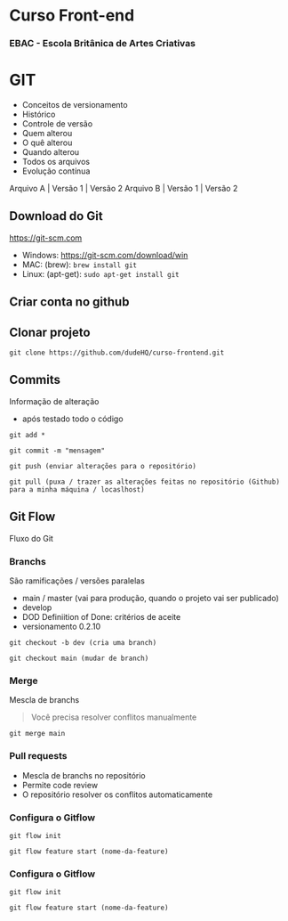 # Curso Front-end
### EBAC - Escola Britânica de Artes Criativas

# GIT
- Conceitos de versionamento
- Histórico
- Controle de versão
- Quem alterou
- O quê alterou
- Quando alterou
- Todos os arquivos
- Evolução contínua

Arquivo A | Versão 1 | Versão 2 Arquivo B | Versão 1 | Versão 2

## Download do Git
https://git-scm.com

- Windows: https://git-scm.com/download/win
- MAC: (brew): `brew install git`
- Linux: (apt-get): `sudo apt-get install git`


## Criar conta no github

## Clonar projeto
`git clone https://github.com/dudeHQ/curso-frontend.git`


## Commits
Informação de alteração
- após testado todo o código

`git add *`

`git commit -m "mensagem"`

`git push (enviar alterações para o repositório)`

`git pull (puxa / trazer as alterações feitas no repositório (Github) para a minha máquina / locaslhost)`

## Git Flow
Fluxo do Git

### Branchs
São ramificações / versões paralelas

- main / master (vai para produção, quando o projeto vai ser publicado)
- develop
- DOD Definiition of Done: critérios de aceite
- versionamento 0.2.10

`git checkout -b dev (cria uma branch)`

`git checkout main (mudar de branch)`

### Merge
Mescla de branchs

> Você precisa resolver conflitos manualmente

`git merge main`

### Pull requests
- Mescla de branchs no repositório
- Permite code review
- O repositório resolver os conflitos automaticamente


### Configura o Gitflow
`git flow init`

`git flow feature start (nome-da-feature)`

### Configura o Gitflow
`git flow init`

`git flow feature start (nome-da-feature)`
